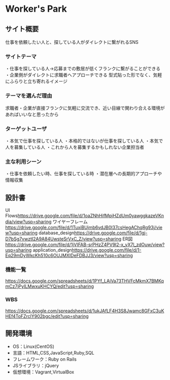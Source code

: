 # Worker's Park

## サイト概要
仕事を依頼したい人と、探している人がダイレクトに繋がれるSNS

### サイトテーマ 
・仕事を探している人→応募までの敷居が低くフランクに繋がることができる
・企業側がダイレクトに求職者へアプローチできる
型式貼った形でなく、気軽にふらりと立ち寄れるイメージ

### テーマを選んだ理由
求職者・企業が直接フランクに気軽に交流でき、近い目線で関わり合える環境があればいいなと思ったから

### ターゲットユーザ
・本気で仕事を探している人
・本格的ではないが仕事を探している人
・本気で人を募集している人
・これから人を募集するかもしれない企業担当者

### 主な利用シーン
・仕事を依頼したい時、仕事を探している時
・潜在層への長期的アプローチや情報収集

## 設計書
UI Flows<https://drive.google.com/file/d/1oaZNhHifMpjHZdUm0yawggkazeVKndia/view?usp=sharing>
ワイヤーフレーム<https://drive.google.com/file/d/1TuxiBUjmb6vdJB0l37csHegAChqRg93j/view?usp=sharing>
database_design<https://drive.google.com/file/d/1gj-D7bSg7vwztI2A9A84UwsteSrVxC_Z/view?usp=sharing>
ER図<https://drive.google.com/file/d/1jVIFAB-srPHzZ4PV9l2-x_yX7l_zdOuw/view?usp=sharing>
application_design<https://drive.google.com/file/d/1-Eq29mDyWkcKh510c6OUJMXIDeFDBJJ3/view?usp=sharing>


### 機能一覧
<https://docs.google.com/spreadsheets/d/1PYf_LAiVa73THVFcMkmX7BMKqmCz7jPyILMwxuKHCYQ/edit?usp=sharing>

### WBS
<https://docs.google.com/spreadsheets/d/1ukJAfLF4H3S8Jwamc8GFxC3uKHEf4ToFZrclY902bgc/edit?usp=sharing>

## 開発環境
- OS：Linux(CentOS)
- 言語：HTML,CSS,JavaScript,Ruby,SQL
- フレームワーク：Ruby on Rails
- JSライブラリ：jQuery
- 仮想環境：Vagrant,VirtualBox